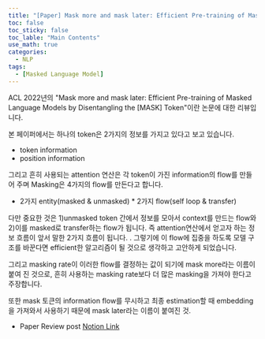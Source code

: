 ```yaml
---
title: "[Paper] Mask more and mask later: Efficient Pre-training of Masked Language Models by Disentangling the [MASK] Token"
toc: false
toc_sticky: false
toc_lable: "Main Contents"
use_math: true
categories:
  - NLP
tags:
  - [Masked Language Model]
---
```


ACL 2022년의 "Mask more and mask later: Efficient Pre-training of Masked Language Models by Disentangling the [MASK] Token"이란 논문에 대한 리뷰입니다.

본 페이퍼에서는 하나의 token은 2가지의 정보를 가지고 있다고 보고 있습니다.
- token information
- position information

그리고 흔히 사용되는 attention 연산은 각 token이 가진 information의 flow를 만들어 주며 Masking은 4가지의 flow를 만든다고 합니다.
- 2가지 entity(masked & unmasked) * 2가지 flow(self loop & transfer)

다만 중요한 것은 1)unmasked token 간에서 정보를 모아서 context를 만드는 flow와 2)이를 masked로 transfer하는 flow가 됩니다. 즉 attention연산에서 얻고자 하는 정보 흐름이 앞서 말한 2가지 흐름이 됩니다. . 그렇기에 이 flow에 집중을 하도록 모델 구조를 바꾼다면 efficient한 알고리즘이 될 것으로 생각하고 고안하게 되었습니다.

그리고 masking rate이 이러한 flow를 결정하는 값이 되기에 mask more라는 이름이 붙여 진 것으로, 흔히 사용하는 masking rate보다 더 많은 masking을 가져야 한다고 주장합니다.

또한 mask 토큰의 information flow를 무시하고 최종 estimation할 때 embedding을 가져와서 사용하기 때문에 mask later라는 이름이 붙여진 것. 

- Paper Review post [Notion Link](https://yejin109.notion.site/Mask-more-and-mask-later-Efficient-Pre-training-of-Masked-Language-Models-by-Disentangling-the-MAS-c68148e850d34528aaa2be5b2f566e7f?pvs=4)

